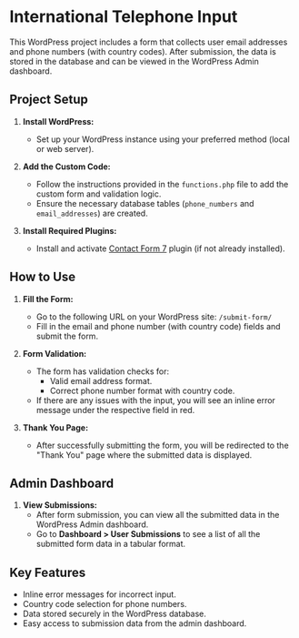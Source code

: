 # International Telephone Input

This WordPress project includes a form that collects user email addresses and phone numbers (with country codes). After submission, the data is stored in the database and can be viewed in the WordPress Admin dashboard.

## Project Setup

1. **Install WordPress:**
   - Set up your WordPress instance using your preferred method (local or web server).
   
2. **Add the Custom Code:**
   - Follow the instructions provided in the `functions.php` file to add the custom form and validation logic.
   - Ensure the necessary database tables (`phone_numbers` and `email_addresses`) are created.

3. **Install Required Plugins:**
   - Install and activate [Contact Form 7](https://wordpress.org/plugins/contact-form-7/) plugin (if not already installed).

## How to Use

1. **Fill the Form:**
   - Go to the following URL on your WordPress site: `/submit-form/`
   - Fill in the email and phone number (with country code) fields and submit the form.

2. **Form Validation:**
   - The form has validation checks for:
     - Valid email address format.
     - Correct phone number format with country code.
   - If there are any issues with the input, you will see an inline error message under the respective field in red.

3. **Thank You Page:**
   - After successfully submitting the form, you will be redirected to the "Thank You" page where the submitted data is displayed.

## Admin Dashboard

1. **View Submissions:**
   - After form submission, you can view all the submitted data in the WordPress Admin dashboard.
   - Go to **Dashboard > User Submissions** to see a list of all the submitted form data in a tabular format.

## Key Features

- Inline error messages for incorrect input.
- Country code selection for phone numbers.
- Data stored securely in the WordPress database.
- Easy access to submission data from the admin dashboard.
